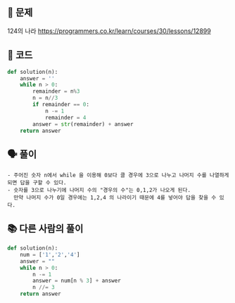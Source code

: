 ## 🚨 문제

124의 나라 <https://programmers.co.kr/learn/courses/30/lessons/12899>

## 🧩 코드

```python
def solution(n):
    answer = ''
    while n > 0:
        remainder = n%3
        n = n//3
        if remainder == 0:
            n -= 1
            remainder = 4
        answer = str(remainder) + answer
    return answer
```

## 🗣 풀이
```
- 주어진 숫자 n에서 while 을 이용해 0보다 클 경우에 3으로 나누고 나머지 수를 나열하게 되면 답을 구할 수 있다.
- 숫자를 3으로 나누기에 나머지 수의 "경우의 수"는 0,1,2가 나오게 된다. 
  만약 나머지 수가 0일 경우에는 1,2,4 의 나라이기 때문에 4를 넣어야 답을 찾을 수 있다.
```

## 📚 다른 사람의 풀이

```python
def solution(n):
    num = ['1','2','4']
    answer = ""
    while n > 0:
        n -= 1
        answer = num[n % 3] + answer
        n //= 3
    return answer
```
